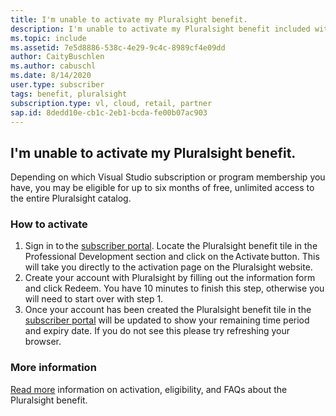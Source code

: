 ```yaml
---
title: I'm unable to activate my Pluralsight benefit.
description: I'm unable to activate my Pluralsight benefit included with my Visual Studio subscription? 
ms.topic: include
ms.assetid: 7e5d8886-538c-4e29-9c4c-8989cf4e09dd
author: CaityBuschlen
ms.author: cabuschl
ms.date: 8/14/2020
user.type: subscriber
tags: benefit, pluralsight
subscription.type: vl, cloud, retail, partner
sap.id: 8dedd10e-cb1c-2eb1-bcda-fe00b07ac903
---
```


## I'm unable to activate my Pluralsight benefit.

Depending on which Visual Studio subscription or program membership you have, you may be eligible for up to six months of free, unlimited access to the entire Pluralsight catalog.  

### How to activate 
1. Sign in to the [subscriber portal](https://my.visualstudio.com/benefits). Locate the Pluralsight benefit tile in the Professional Development section and click on the Activate button. This will take you directly to the activation page on the Pluralsight website. 
1. Create your account with Pluralsight by filling out the information form and click Redeem. You have 10 minutes to finish this step, otherwise you will need to start over with step 1. 
1. Once your account has been created the Pluralsight benefit tile in the [subscriber portal](https://my.visualstudio.com/benefits) will be updated to show your remaining time period and expiry date. If you do not see this please try refreshing your browser.

### More information 
[Read more](https://docs.microsoft.com/visualstudio/subscriptions/vs-pluralsight) information on activation, eligibility, and FAQs about the Pluralsight benefit.  